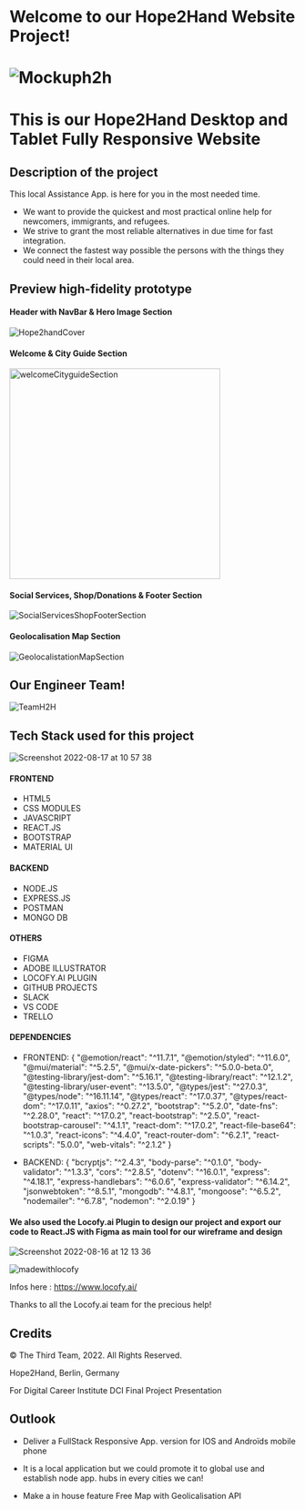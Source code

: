 # Welcome to our Hope2Hand Website Project!

# ![Mockuph2h](https://user-images.githubusercontent.com/90310689/188270035-0fa3b55b-fc14-48fe-921d-78ff4f23c2da.png)

# This is our Hope2Hand Desktop and Tablet Fully Responsive Website

## Description of the project

This local Assistance App. is here for you in the most needed time.  
- We want to provide the quickest and most practical online help for newcomers, immigrants, and refugees.
- We strive to grant the most reliable alternatives in due time for fast integration.
- We connect the fastest way possible the persons with the things they could need in their local area.

## Preview high-fidelity prototype

#### Header with NavBar & Hero Image Section

![Hope2handCover](https://user-images.githubusercontent.com/90310689/188268553-80e3be5a-5c50-4647-9bc0-3c08632c4ec8.png)

#### Welcome & City Guide Section

<img width="370" alt="welcomeCityguideSection" src="https://user-images.githubusercontent.com/90310689/188268787-c91e56bb-1501-46d9-8f09-b53c8474c182.png">

#### Social Services, Shop/Donations & Footer Section

![SocialServicesShopFooterSection](https://user-images.githubusercontent.com/90310689/188268958-6596e515-0cf7-48c7-a265-6020524c82d0.png)

#### Geolocalisation Map Section

![GeolocalistationMapSection](https://user-images.githubusercontent.com/90310689/188269433-927389de-f624-495f-bee8-59546bafdda5.png)

## Our Engineer Team!

![TeamH2H](https://user-images.githubusercontent.com/90310689/188269470-aab6c38e-235c-41b3-8db5-d0b862f9fcc1.png)

## Tech Stack used for this project

![Screenshot 2022-08-17 at 10 57 38](https://user-images.githubusercontent.com/90310689/188270175-e22f884b-3dd3-42d0-ba2e-754380bd573a.png)

#### FRONTEND
- HTML5
- CSS MODULES
- JAVASCRIPT
- REACT.JS
- BOOTSTRAP
- MATERIAL UI

#### BACKEND
- NODE.JS
- EXPRESS.JS
- POSTMAN
- MONGO DB

#### OTHERS
- FIGMA
- ADOBE ILLUSTRATOR
- LOCOFY.AI PLUGIN
- GITHUB PROJECTS
- SLACK
- VS CODE
- TRELLO


#### DEPENDENCIES 
- FRONTEND: {
        "@emotion/react": "^11.7.1",
        "@emotion/styled": "^11.6.0",
        "@mui/material": "^5.2.5",
        "@mui/x-date-pickers": "^5.0.0-beta.0",
        "@testing-library/jest-dom": "^5.16.1",
        "@testing-library/react": "^12.1.2",
        "@testing-library/user-event": "^13.5.0",
        "@types/jest": "^27.0.3",
        "@types/node": "^16.11.14",
        "@types/react": "^17.0.37",
        "@types/react-dom": "^17.0.11",
        "axios": "^0.27.2",
        "bootstrap": "^5.2.0",
        "date-fns": "^2.28.0",
        "react": "^17.0.2",
        "react-bootstrap": "^2.5.0",
        "react-bootstrap-carousel": "^4.1.1",
        "react-dom": "^17.0.2",
        "react-file-base64": "^1.0.3",
        "react-icons": "^4.4.0",
        "react-router-dom": "^6.2.1",
        "react-scripts": "5.0.0",
        "web-vitals": "^2.1.2"
    }

- BACKEND: {
        "bcryptjs": "^2.4.3",
        "body-parse": "^0.1.0",
        "body-validator": "^1.3.3",
        "cors": "^2.8.5",
        "dotenv": "^16.0.1",
        "express": "^4.18.1",
        "express-handlebars": "^6.0.6",
        "express-validator": "^6.14.2",
        "jsonwebtoken": "^8.5.1",
        "mongodb": "^4.8.1",
        "mongoose": "^6.5.2",
        "nodemailer": "^6.7.8",
        "nodemon": "^2.0.19"
  }

#### We also used the Locofy.ai Plugin to design our project and export our code to React.JS with Figma as main tool for our wireframe and design

![Screenshot 2022-08-16 at 12 13 36](https://user-images.githubusercontent.com/90310689/188270121-7d47e9fc-48e8-4a92-bd75-e141586e4807.png)

 ![madewithlocofy](https://user-images.githubusercontent.com/90310689/176138917-71c1af67-f6c7-423f-b827-cf12292fcaf4.png)

Infos here : https://www.locofy.ai/

Thanks to all the Locofy.ai team for the precious help!


## Credits

 <p><a> &copy; The Third Team, 2022. All Rights Reserved.</a>
 
 <a>Hope2Hand, Berlin, Germany</a>
 
 <a>For Digital Career Institute DCI Final Project Presentation</a></p> 

## Outlook

- Deliver a FullStack Responsive App. version for IOS and Androïds mobile phone

- It is a local application but we could promote it to global use and establish node app. hubs in every cities we can!

- Make a in house feature Free Map with Geolicalisation API 
